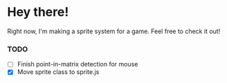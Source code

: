 # Hey there!
Right now, I'm making a sprite system for a game. Feel free to check it out!

### TODO
- [ ] Finish point-in-matrix detection for mouse
- [x] Move sprite class to sprite.js
